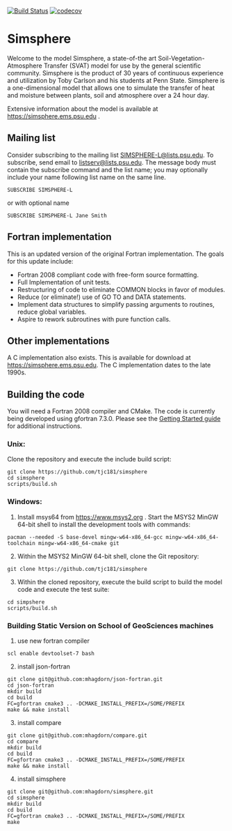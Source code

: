 [![Build Status](https://travis-ci.com/tjc181/simsphere.svg?branch=master)](https://travis-ci.com/tjc181/simsphere) [![codecov](https://codecov.io/gh/tjc181/simsphere/branch/master/graph/badge.svg)](https://codecov.io/gh/tjc181/simsphere)

# Simsphere

Welcome to the model Simsphere, a state-of-the art
Soil-Vegetation-Atmosphere Transfer (SVAT) model for use by the general
scientific community. Simsphere is the product of 30 years of continuous
experience and utilization by Toby Carlson and his students at Penn
State. Simsphere is a one-dimensional model that allows one to simulate
the transfer of heat and moisture between plants, soil and atmosphere
over a 24 hour day.

Extensive information about the model is available at
https://simsphere.ems.psu.edu .

## Mailing list

Consider subscribing to the mailing list SIMSPHERE-L@lists.psu.edu.  To subscribe, send email to listserv@lists.psu.edu.  The message body must contain the subscribe command and the list name; you may optionally include your name following list name on the same line.

```
SUBSCRIBE SIMSPHERE-L
```
or with optional name
```
SUBSCRIBE SIMSPHERE-L Jane Smith
```

## Fortran implementation

This is an updated version of the original Fortran implementation.  The goals for this update include:

* Fortran 2008 compliant code with free-form source formatting.
* Full Implementation of unit tests.
* Restructuring of code to eliminate COMMON blocks in favor of modules.
* Reduce (or eliminate!) use of GO TO and DATA statements.
* Implement data structures to simplify passing arguments to routines, reduce global variables.
* Aspire to rework subroutines with pure function calls.

## Other implementations

A C implementation also exists.  This is available for download at https://simsphere.ems.psu.edu.  The C implementation dates to the late 1990s.

## Building the code

You will need a Fortran 2008 compiler and CMake.  The code is currently being
developed using gfortran 7.3.0.  Please see the [Getting Started
guide](GETTINGSTARTED.md) for additional instructions.


### Unix:
Clone the repository and execute the include build script:
```
git clone https://github.com/tjc181/simsphere
cd simsphere
scripts/build.sh
```

### Windows:

1. Install msys64 from https://www.msys2.org .  Start the MSYS2 MinGW 64-bit shell to install the development tools with commands: 
```
pacman --needed -S base-devel mingw-w64-x86_64-gcc mingw-w64-x86_64-toolchain mingw-w64-x86_64-cmake git
```
2. Within the MSYS2 MinGW 64-bit shell, clone the Git repository:
```
git clone https://github.com/tjc181/simsphere
```

3. Within the cloned repository, execute the build script to build the model code and execute the test suite:
```
cd simpshere
scripts/build.sh
```

### Building Static Version on School of GeoSciences machines
1. use new fortran compiler
```
scl enable devtoolset-7 bash
```
2. install json-fortran
```
git clone git@github.com:mhagdorn/json-fortran.git
cd json-fortran
mkdir build
cd build
FC=gfortran cmake3 .. -DCMAKE_INSTALL_PREFIX=/SOME/PREFIX
make && make install
```
3. install compare
```
git clone git@github.com:mhagdorn/compare.git
cd compare
mkdir build
cd build
FC=gfortran cmake3 .. -DCMAKE_INSTALL_PREFIX=/SOME/PREFIX
make && make install
```
4. install simsphere
```
git clone git@github.com:mhagdorn/simsphere.git
cd simsphere
mkdir build
cd build
FC=gfortran cmake3 .. -DCMAKE_INSTALL_PREFIX=/SOME/PREFIX
make
```

